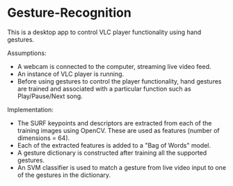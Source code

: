 Gesture-Recognition
===================

This is a desktop app to control VLC player functionality using hand gestures.

Assumptions:
- A webcam is connected to the computer, streaming live video feed.
- An instance of VLC player is running.
- Before using gestures to control the player functionality, hand gestures are trained and associated with a particular function such as Play/Pause/Next song.

Implementation:
- The SURF keypoints and descriptors are extracted from each of the training images using OpenCV. These are used as features (number of dimensions = 64).
- Each of the extracted features is added to a "Bag of Words" model.
- A gesture dictionary is constructed after training all the supported gestures.
- An SVM classifier is used to match a gesture from live video input to one of the gestures in the dictionary.
